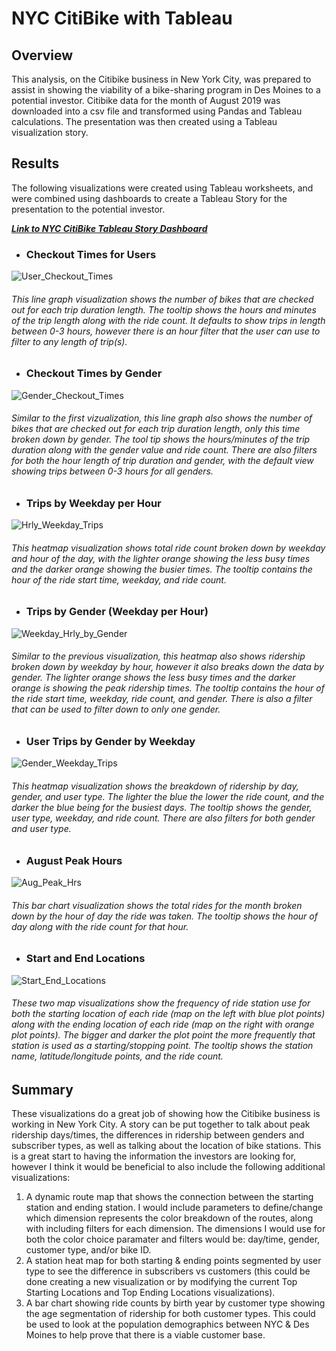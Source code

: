 # NYC CitiBike with Tableau

## Overview
This analysis, on the Citibike business in New York City, was prepared to assist in showing the viability of a bike-sharing program in Des Moines to a potential investor. Citibike data for the month of August 2019 was downloaded into a csv file and transformed using Pandas and Tableau calculations. The presentation was then created using a Tableau visualization story.

## Results

The following visualizations were created using Tableau worksheets, and were combined using dashboards to create a Tableau Story for the presentation to the potential investor.

***[Link to NYC CitiBike Tableau Story Dashboard](https://public.tableau.com/app/profile/andrea.pfeffer/viz/NYC_CitiBike_Challenge_16402264327910/NYCCitiBikeChallenge)***

- ### **Checkout Times for Users** 

![User_Checkout_Times](https://user-images.githubusercontent.com/90863226/147290511-59026033-2e5f-4ac1-ab18-a89cacc004b2.png)

###### This line graph visualization shows the number of bikes that are checked out for each trip duration length. The tooltip shows the hours and minutes of the trip length along with the ride count. It defaults to show trips in length between 0-3 hours, however there is an hour filter that the user can use to filter to any length of trip(s).

- ### **Checkout Times by Gender**

![Gender_Checkout_Times](https://user-images.githubusercontent.com/90863226/147290544-49a8107b-9ff5-4d28-b012-a75bd1392ea3.png)

###### Similar to the first vizualization, this line graph also shows the number of bikes that are checked out for each trip duration length, only this time broken down by gender. The tool tip shows the hours/minutes of the trip duration along with the gender value and ride count. There are also filters for both the hour length of trip duration and gender, with the default view showing trips between 0-3 hours for all genders.

- ### **Trips by Weekday per Hour**

![Hrly_Weekday_Trips](https://user-images.githubusercontent.com/90863226/147290601-5cad9d34-29e2-432d-8589-8c5d5d092d45.png)

###### This heatmap visualization shows total ride count broken down by weekday and hour of the day, with the lighter orange showing the less busy times and the darker orange showing the busier times. The tooltip contains the hour of the ride start time, weekday, and ride count.

- ### **Trips by Gender (Weekday per Hour)**

![Weekday_Hrly_by_Gender](https://user-images.githubusercontent.com/90863226/147290635-ba9995c3-f896-4c29-b326-82d3dd83abe9.png)

###### Similar to the previous visualization, this heatmap also shows ridership broken down by weekday by hour, however it also breaks down the data by gender. The lighter orange shows the less busy times and the darker orange is showing the peak ridership times. The tooltip contains the hour of the ride start time, weekday, ride count, and gender. There is also a filter that can be used to filter down to only one gender.

- ### **User Trips by Gender by Weekday**

![Gender_Weekday_Trips](https://user-images.githubusercontent.com/90863226/147290675-6f42bdff-47b9-444c-915d-d5d15d5ffd27.png)

###### This heatmap visualization shows the breakdown of ridership by day, gender, and user type. The lighter the blue the lower the ride count, and the darker the blue being for the busiest days.  The tooltip shows the gender, user type, weekday, and ride count.  There are also filters for both gender and user type.

- ### **August Peak Hours**

![Aug_Peak_Hrs](https://user-images.githubusercontent.com/90863226/147290719-b62c6515-9f83-4a2c-ad6d-4677df51fb67.png)

###### This bar chart visualization shows the total rides for the month broken down by the hour of day the ride was taken. The tooltip shows the hour of day along with the ride count for that hour.

- ### **Start and End Locations**

![Start_End_Locations](https://user-images.githubusercontent.com/90863226/147290736-232fe245-2fad-4016-ada9-981bb094bb8b.png)

###### These two map visualizations show the frequency of ride station use for both the starting location of each ride (map on the left with blue plot points) along with the ending location of each ride (map on the right with orange plot points).  The bigger and darker the plot point the more frequently that station is used as a starting/stopping point. The tooltip shows the station name, latitude/longitude points, and the ride count.

## Summary
These visualizations do a great job of showing how the Citibike business is working in New York City. A story can be put together to talk about peak ridership days/times, the differences in ridership between genders and subscriber types, as well as talking about the location of bike stations.  This is a great start to having the information the investors are looking for, however I think it would be beneficial to also include the following additional visualizations:

1. A dynamic route map that shows the connection between the starting station and ending station. I would include parameters to define/change which dimension represents the color breakdown of the routes, along with including filters for each dimension. The dimensions I would use for both the color choice paramater and filters would be: day/time, gender, customer type, and/or bike ID.
2. A station heat map for both starting & ending points segmented by user type to see the difference in subscribers vs customers (this could be done creating a new visualization or by modifying the current Top Starting Locations and Top Ending Locations visualizations). 
3. A bar chart showing ride counts by birth year by customer type showing the age segmentation of ridership for both customer types.  This could be used to look at the population demographics between NYC & Des Moines to help prove that there is a viable customer base.
